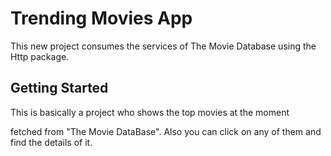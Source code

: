 # Trending Movies App

This new project consumes the services of The Movie Database using the Http package.

## Getting Started

This is basically a project who shows the top movies at the moment

fetched from "The Movie DataBase". Also you can click on any of them and find the details of it.
